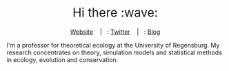 <h1 style="font-weight:normal" align="center">
  &nbsp;Hi there :wave:&nbsp;
</h1>

<div align="center">

[Website][Website] &nbsp;&nbsp;&nbsp;|&nbsp;&nbsp;&nbsp;: [Twitter][Twitter] &nbsp;&nbsp;&nbsp;|&nbsp;&nbsp;&nbsp;: [Blog][Blog]

</div>

<!--
Quick Link
-->

[Twitter]:https://twitter.com/florianhartig
[Website]:https://www.uni-regensburg.de/biologie-vorklinische-medizin/theoretische-oekologie/mitarbeiter/hartig/
[Blog]:https://theoreticalecology.wordpress.com/

I'm a professor for theoretical ecology at the University of Regensburg. My research concentrates on theory, simulation models and statistical methods in ecology, evolution and conservation.
